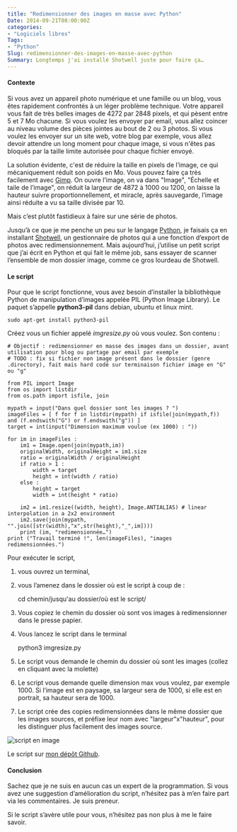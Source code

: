 ```yaml
---
title: "Redimensionner des images en masse avec Python"
Date: 2014-09-21T08:00:00Z
categories: 
- "Logiciels libres"
Tags: 
- "Python"
Slug: redimensionner-des-images-en-masse-avec-python
Summary: Longtemps j'ai installé Shotwell juste pour faire ça…
---
```


#### Contexte
Si vous avez un appareil photo numérique et une famille ou un blog, vous êtes rapidement confrontés à un léger problème technique. Votre appareil vous fait de très belles images de 4272 par 2848 pixels, et qui pèsent entre 5 et 7 Mo chacune. Si vous voulez les envoyer par email, vous allez coincer au niveau volume des pièces jointes au bout de 2 ou 3 photos. Si vous voulez les envoyer sur un site web, votre blog par exemple, vous allez devoir attendre un long moment pour chaque image, si vous n'êtes pas bloqués par la taille limite autorisée pour chaque fichier envoyé.

La solution évidente, c'est de réduire la taille en pixels de l’image, ce qui mécaniquement réduit son poids en Mo. Vous pouvez faire ça très facilement avec [Gimp](http://www.gimp.org/). On ouvre l’image, on va dans "Image", "Échelle et taile de l’image", on réduit la largeur de 4872 à 1000 ou 1200, on laisse la hauteur suivre proportionnellement, et miracle, après sauvegarde, l’image ainsi réduite a vu sa taille divisée par 10.

Mais c’est plutôt fastidieux à faire sur une série de photos.

Jusqu’à ce que je me penche un peu sur le langage [Python](http://www.python.org), je faisais ça en installant [Shotwell](http://yorba.org/shotwell/help/), un gestionnaire de photos qui a une fonction d’export de photos avec redimensionnement.
Mais aujourd’hui, j’utilise un petit script que j’ai écrit en Python et qui fait le même job, sans essayer de scanner l’ensemble de mon dossier image, comme ce gros lourdeau de Shotwell.

#### Le script

Pour que le script fonctionne, vous avez besoin d’installer la bibliothèque Python de manipulation d’images appelée PIL (Python Image Library). Le paquet s’appelle **python3-pil** dans debian, ubuntu et linux mint.

    sudo apt-get install python3-pil

Créez vous un fichier appelé *imgresize.py* où vous voulez.
Son contenu :

    # Objectif : redimensionner en masse des images dans un dossier, avant utilisation pour blog ou partage par email par exemple
    # TODO : fix si fichier non image présent dans le dossier (genre .directory), fait mais hard codé sur terminaison fichier image en "G" ou "g"

    from PIL import Image
    from os import listdir
    from os.path import isfile, join

    mypath = input("Dans quel dossier sont les images ? ")
    imageFiles = [ f for f in listdir(mypath) if isfile(join(mypath,f)) and (f.endswith("G") or f.endswith("g")) ]
    target = int(input("Dimension maximum voulue (ex 1000) : "))

    for im in imageFiles :
        im1 = Image.open(join(mypath,im))
        originalWidth, originalHeight = im1.size
        ratio = originalWidth / originalHeight
        if ratio > 1 :
            width = target
            height = int(width / ratio)
        else :
            height = target
            width = int(height * ratio)

        im2 = im1.resize((width, height), Image.ANTIALIAS) # linear interpolation in a 2x2 environment
        im2.save(join(mypath, "".join([str(width),"x",str(height),"_",im])))
        print (im, "redimensionnée…")
    print ("Travail terminé !", len(imageFiles), "images redimensionnées.")

Pour exécuter le script, 

1. vous ouvrez un terminal, 
2. vous l’amenez dans le dossier où est le script à coup de :

    cd chemin/jusqu'au dossier/où est le script/

3. Vous copiez le chemin du dossier où sont vos images à redimensionner dans le presse papier.
4. Vous lancez le script dans le terminal

    python3 imgresize.py

5. Le script vous demande le chemin du dossier où sont les images (collez en cliquant avec la molette)
6. Le script vous demande quelle dimension max vous voulez, par exemple 1000. Si l’image est en paysage, sa largeur sera de 1000, si elle est en portrait, sa hauteur sera de 1000.
7. Le script crée des copies redimensionnées dans le même dossier que les images sources, et préfixe leur nom avec "largeur"x"hauteur", pour les distinguer plus facilement des images source.

![script en image](/img/imgresize-py.png)

Le script sur [mon dépôt Github](https://github.com/mekkagodzilla/python/blob/master/tools/imgresize.py).

#### Conclusion

Sachez que je ne suis en aucun cas un expert de la programmation. Si vous avez une suggestion d’amélioration du script, n’hésitez pas à m’en faire part via les commentaires. Je suis preneur.

Si le script s’avère utile pour vous, n’hésitez pas non plus à me le faire savoir.


